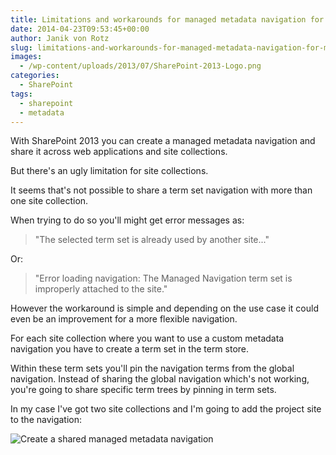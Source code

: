 ```yaml
---
title: Limitations and workarounds for managed metadata navigation for multiple site collections
date: 2014-04-23T09:53:45+00:00
author: Janik von Rotz
slug: limitations-and-workarounds-for-managed-metadata-navigation-for-multiple-site-collections
images:
  - /wp-content/uploads/2013/07/SharePoint-2013-Logo.png
categories:
  - SharePoint
tags:
  - sharepoint
  - metadata
---
```

With SharePoint 2013 you can create a managed metadata navigation and share it across web applications and site collections.

But there's an ugly limitation for site collections.
<!--more-->
It seems that's not possible to share a term set navigation with more than one site collection.

When trying to do so you'll might get error messages as:

> "The selected term set is already used by another site..."

Or:

> "Error loading navigation: The Managed Navigation term set is improperly attached to the site."

However the workaround is simple and depending on the use case it could even be an improvement for a more flexible navigation.

For each site collection where you want to use a custom metadata navigation you have to create a term set in the term store.

Within these term sets you'll pin the navigation terms from the global navigation. Instead of sharing the global navigation which's not working, you're going to share specific term trees by pinning in term sets.  

In my case I've got two site collections and I'm going to add the project site to the navigation:

![Create a shared managed metadata navigation](/wp-content/uploads/2014/04/Create-a-shared-managed-metadata-navigation.gif)